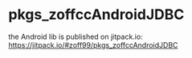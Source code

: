 # pkgs_zoffccAndroidJDBC

the Android lib is published on jitpack.io:<br>
https://jitpack.io/#zoff99/pkgs_zoffccAndroidJDBC

